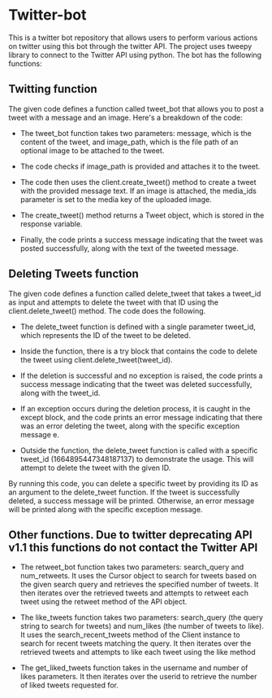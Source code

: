 # Twitter-bot
This is a twitter bot repository that allows users to perform various actions on twitter using this bot through the twitter API.
The project uses tweepy library to connect to the Twitter API using python.
The bot has the following functions:


## Twitting function
The given code defines a function called tweet_bot that allows you to post a tweet with a message and an image. Here's a breakdown of the code:

- The tweet_bot function takes two parameters: message, which is the content of the tweet, and image_path, which is the file path of an optional image to be attached to the tweet.

- The code checks if image_path is provided and attaches it to the tweet.


- The code then uses the client.create_tweet() method to create a tweet with the provided message text. If an image is attached, the media_ids parameter is set to the media key of the uploaded image.

- The create_tweet() method returns a Tweet object, which is stored in the response variable.

- Finally, the code prints a success message indicating that the tweet was posted successfully, along with the text of the tweeted message.


## Deleting Tweets function

The given code defines a function called delete_tweet that takes a tweet_id as input and attempts to delete the tweet with that ID using the client.delete_tweet() method. The code does the following.

- The delete_tweet function is defined with a single parameter tweet_id, which represents the ID of the tweet to be deleted.

- Inside the function, there is a try block that contains the code to delete the tweet using client.delete_tweet(tweet_id).

- If the deletion is successful and no exception is raised, the code prints a success message indicating that the tweet was deleted successfully, along with the tweet_id.

- If an exception occurs during the deletion process, it is caught in the except block, and the code prints an error message indicating that there was an error deleting the tweet, along with the specific exception message e.

- Outside the function, the delete_tweet function is called with a specific tweet_id (1664895447348187137) to demonstrate the usage. This will attempt to delete the tweet with the given ID.

By running this code, you can delete a specific tweet by providing its ID as an argument to the delete_tweet function. If the tweet is successfully deleted, a success message will be printed. Otherwise, an error message will be printed along with the specific exception message.

## Other functions. Due to twitter deprecating API v1.1 this functions do not contact the Twitter API
- The retweet_bot function takes two parameters: search_query and num_retweets. It uses the Cursor object to search for tweets based on the given search query and retrieves the specified number of tweets. It then iterates over the retrieved tweets and attempts to retweet each tweet using the retweet method of the API object.


- The like_tweets function takes two parameters: search_query (the query string to search for tweets) and num_likes (the number of tweets to like). It uses the search_recent_tweets method of the Client instance to search for recent tweets matching the query. It then iterates over the retrieved tweets and attempts to like each tweet using the like method 


- The get_liked_tweets function takes in the username and number of likes parameters. It then iterates over the userid to retrieve the number of liked tweets requested for.







